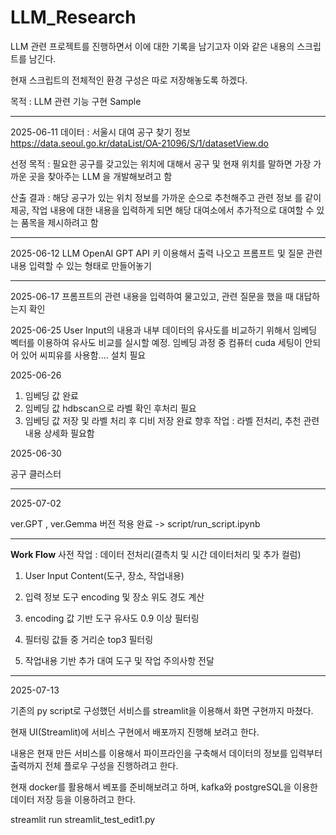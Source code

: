 # LLM_Research

LLM 관련 프로젝트를 진행하면서 이에 대한 기록을 남기고자 이와 같은 내용의 스크립트를 남긴다. 

현재 스크립트의 전체적인 환경 구성은 따로 저장해놓도록 하겠다.

목적 : LLM 관련 기능 구현 Sample


--------------------------------------------------------------
2025-06-11
데이터 : 서울시 대여 공구 찾기 정보
https://data.seoul.go.kr/dataList/OA-21096/S/1/datasetView.do

선정 목적 : 필요한 공구를 갖고있는 위치에 대해서 공구 및 현재 위치를 말하면 가장 가까운 곳을 찾아주는 LLM 을 개발해보려고 함 

산출 결과 : 해당 공구가 있는 위치 정보를 가까운 순으로 추천해주고 관련 정보 를 같이 제공, 작업 내용에 대한 내용을 입력하게 되면 해당 대여소에서 추가적으로 대여할 수 있는 품목을 제시하려고 함

--------------------------------------------------------------
2025-06-12
LLM OpenAI GPT API 키 이용해서 출력 나오고 프롬프트 및 질문 관련 내용 입력할 수 있는 형태로 만들어놓기

------------------------------------------------------------------

2025-06-17
프롬프트의 관련 내용을 입력하여 물고있고, 관련 질문을 했을 때 대답하는지 확인


2025-06-25
User Input의 내용과 내부 데이터의 유사도를 비교하기 위해서 임베딩 벡터를 이용하여 유사도 비교를 실시할 예정.
임베딩 과정 중 컴퓨터 cuda 세팅이 안되어 있어 씨피유를 사용함.... 설치 필요

2025-06-26
1. 임베딩 값 완료
2. 임베딩 값 hdbscan으로 라벨 확인 후처리 필요
3. 임베딩 값 저장 및 라벨 처리 후 디비 저장 완료
향후 작업 : 라벨 전처리, 추천 관련 내용 상세화 필요함


2025-06-30

공구 클러스터 

---

2025-07-02

ver.GPT , ver.Gemma 버전 적용 완료 -> script/run_script.ipynb

---

**Work Flow**
사전 작업 : 데이터 전처리(결측치 및 시간 데이터처리 및 추가 컬럼)

1. User Input Content(도구, 장소, 작업내용)

2. 입력 정보 도구 encoding 및 장소 위도 경도 계산

3. encoding 값 기반 도구 유사도 0.9 이상 필터링

4. 필터링 값들 중 거리순 top3 필터링

5. 작업내용 기반 추가 대여 도구 및 작업 주의사항 전달

---

2025-07-13

기존의 py script로 구성했던 서비스를 streamlit을 이용해서 화면 구현까지 마쳤다.

현재 UI(Streamlit)에 서비스 구현에서 배포까지 진행해 보려고 한다. 

내용은 현재 만든 서비스를 이용해서 파이프라인을 구축해서 데이터의 정보를 입력부터 출력까지 전체 플로우 구성을 진행하려고 한다.

현재 docker를 활용해서 베포를 준비해보려고 하며, kafka와 postgreSQL을 이용한 데이터 저장 등을 이용하려고 한다.


streamlit run streamlit_test_edit1.py
